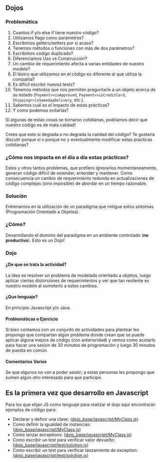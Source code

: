 ## Dojos

### Problemática

1. Cuantos if y/o else if tiene nuestro código? 
2. Utilizamos flags como parámetros? 
3. Escribimos getters/setters por si acaso? 
4. Tenemos métodos o funciones con más de dos parámetros? 
5. Escribimos código duplicado? 
6. Diferenciamos Uso vs Construcción? 
7. Un cambio de requerimiento afecta a varias entidades de nuestro modelo? 
8. El léxico que utilizamos en el código es diferente al que utiliza la compañía? 
9. Es difícil escribir nuevos tests?
10. Tenemos métodos que nos permiten preguntarle a un objeto acerca de su estado (```Payment>>isApproved```, ```Payment>>isCreditCard```, ```Shipping>>isSamedayDelivery```, etc.).
11. Sabemos cuál es el impacto de estas prácticas?
12. Y como podemos evitarlas?

Si algunas de estas cosas se tornaron cotidianas, podríamos decir que nuestro código es de mala calidad!

Crees que esto sí degrada o no degrada la calidad del código? Te gustaría discutir porque sí o porque no y eventualmente modificar estas prácticas cotidianas?

### ¿Cómo nos impacta en el día a día estas prácticas?

Estos y otros tantos problemas, que prefiero ignorarlos momentaneamente, generan código difícil de extender, entender y mantener. Como consecuencia un cambio de requerimiento redunda en actualizaciones de código complejas (sino imposible) de abordar en un tiempo razonable.

### Solución 

Entrenarnos en la utilización de un paradigma que mitigue estos síntomas (Programación Orientado a Objetos).

### ¿Cómo?

Desarrollando el dominio del paradigma en un ambiente controlado (**no productivo**). Esto es un Dojo!

### Dojo

#### ¿De que se trata la actividad?
La idea es resolver un problema de modelado orientado a objetos, luego aplicar ciertas distorsiones de requerimientos y ver que tan resilente es nuestro modelo al someterlo a estos cambios.

#### ¿Que lenguaje?
En principio Javascript y/o Java.

#### Problemáticas o Ejercicio
Si bien contamos con un conjunto de actividades para plantear les propongo que compartan algún problema donde crean que se puede aplicar alguna mejora de código (con anterioridad) y vemos como acotarlo para hacer una sesión de 30 minutos de programación y luego 30 minutos de puesta en común.

#### Comentarios Varios

Se que algunos no van a poder asistir; a estas personas les propongo que sumen algún otro interesado para que participe.

## Es la primera vez que desarrollo en Javascript

Para los que elijan JS como lenguaje para realizar el dojo aquí encontrarán ejemplos de código para:
- Declarar y definir una clase: ([dojo_base/javascript/MyClass.js](dojo_base/javascript/MyClass.js))
- Como definir la igualdad de instancias: ([dojo_base/javascript/MyClass.js](dojo_base/javascript/MyClass.js#L7))
- Como lanzar exceptions: ([dojo_base/javascript/MyClass.js](dojo_base/javascript/MyClass.js#L12))
- Como escribir un test para verificar valor devuelto: ([dojo_base/javascript/test/solution.js](dojo_base/javascript/test/solution.js#L10))
- Como escribir un test para verificar lanzamiento de exception: ([dojo_base/javascript/test/solution.js](dojo_base/javascript/test/solution.js#L15))

